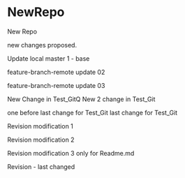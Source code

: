# NewRepo
New Repo



new changes proposed.

Update local master 1 - base

feature-branch-remote update 02



feature-branch-remote update 03


New Change in Test_GitQ
New 2 change in Test_Git

one before last change for Test_Git
last change for Test_Git

Revision modification 1

Revision modification 2

Revision modification 3 only for Readme.md

Revision - last changed

